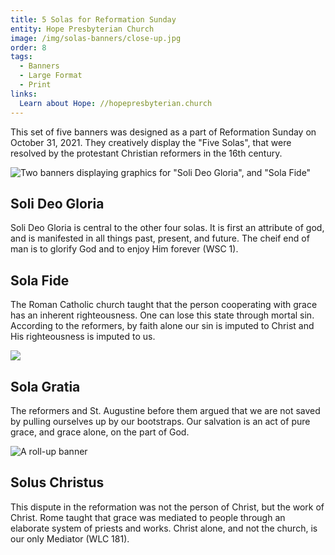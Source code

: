 ```yaml
---
title: 5 Solas for Reformation Sunday
entity: Hope Presbyterian Church
image: /img/solas-banners/close-up.jpg
order: 8
tags:
  - Banners
  - Large Format
  - Print
links:
  Learn about Hope: //hopepresbyterian.church
---
```


This set of five banners was designed as a part of Reformation Sunday on October 31, 2021. They creatively display the "Five Solas", that were resolved by the protestant Christian reformers in the 16th century.

![Two banners displaying graphics for "Soli Deo Gloria", and "Sola Fide"](/img/solas-banners/dual.jpg)

## Soli Deo Gloria
Soli Deo Gloria is central to the other four solas. It is first an attribute of god, and is manifested in all things past, present, and future. The cheif end of man is to glorify God and to enjoy Him forever (WSC 1).

## Sola Fide
The Roman Catholic church taught that the person cooperating with grace has an inherent righteousness. One can lose this state through mortal sin. According to the reformers, by faith alone our sin is imputed to Christ and His righteousness is imputed to us.

![](/img/solas-banners/single-straight.jpg)

## Sola Gratia
The reformers and St. Augustine before them argued that we are not saved by pulling ourselves up by our bootstraps. Our salvation is an act of pure grace, and grace alone, on the part of God.

![A roll-up banner](/img/solas-banners/single-wide.jpg)

## Solus Christus
This dispute in the reformation was not the person of Christ, but the work of Christ. Rome taught that grace was mediated to people through an elaborate system of priests and works. Christ alone, and not the church, is our only Mediator (WLC 181).